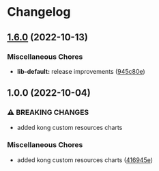 # Changelog

## [1.6.0](https://github.com/ptonini/helm-charts/compare/kong-consumer-v1.0.0...kong-consumer-v1.6.0) (2022-10-13)


### Miscellaneous Chores

* **lib-default:** release improvements ([945c80e](https://github.com/ptonini/helm-charts/commit/945c80ea6026bc9bce7e221c97c343e26793f69f))

## 1.0.0 (2022-10-04)


### ⚠ BREAKING CHANGES

* added kong custom resources charts

### Miscellaneous Chores

* added kong custom resources charts ([416945e](https://github.com/ptonini/helm-charts/commit/416945e9564e252b5b87f98ba78d1e59f1d04a69))
